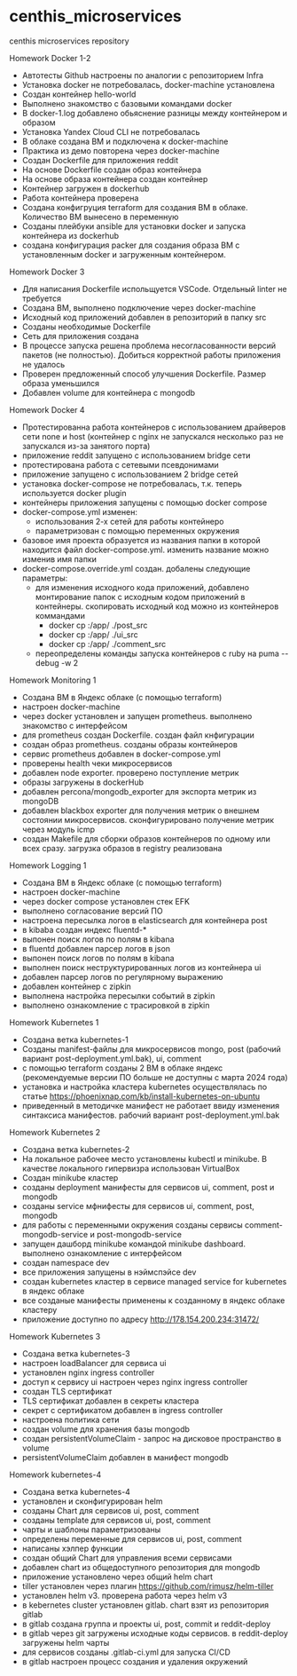 # centhis_microservices
centhis microservices repository

Homework Docker 1-2

- Автотесты Github настроены по аналогии с репозиторием Infra
- Установка docker не потребовалась, docker-machine установлена
- Создан контейнер hello-world
- Выполнено знакомство с базовыми командами docker
- В docker-1.log добавлено обьяснение разницы между контейнером и образом
- Установка Yandex Cloud CLI не потребовалась
- В облаке создана ВМ и подключена к docker-machine
- Практика из демо повторена через docker-machine
- Создан Dockerfile для приложения reddit
- На основе Dockerfile создан образ контейнера
- На основе образа контейнера создан контейнер
- Контейнер загружен в dockerhub
- Работа контейнера проверена
- Создана конфигруция terraform для создания ВМ в облаке. Количество ВМ вынесено в переменную
- Созданы плейбуки ansible для установки docker и запуска контейнера из dockerhub
- создана конфигурация packer для создания образа ВМ с установленным docker и загруженным контейнером.

Homework Docker 3

- Для написания Dockerfile испольщуется VSCode. Отдельный linter не требуется
- Создана ВМ, выполнено подключение через docker-machine
- Исходный код приложений добавлен в репозиторий в папку src
- Созданы необходимые Dockerfile
- Сеть для приложения создана
- В процессе запуска решена проблема несогласованности версий пакетов (не полностью). Добиться корректной работы приложения не удалось
- Проверен предложенный способ улучшения Dockerfile. Размер образа уменьшился
- Добавлен volume для контейнера с mongodb

Homework Docker 4

- Протестированна работа контейнеров с использованием драйверов сети none и host (контейнер с nginx не запускался несколько раз не запускался из-за занятого порта)
- приложение reddit запущено с использованием bridge сети
- протестирована работа с сетевыми псевдонимами
- приложение запущено с использованием 2 bridge сетей
- установка docker-compose не потребовалась, т.к. теперь используется docker plugin
- контейнеры приложения запущены с помощью docker compose
- docker-compose.yml изменен:
  - использования 2-х сетей для работы контейнеро
  - параметризован с помощью переменных окружения
- базовое имя проекта образуется из названия папки в которой находится файл docker-compose.yml. изменить название можно изменив имя папки
- docker-compose.override.yml создан. добалены следующие параметры:
  - для изменения исходного кода приложений, добавлено монтирование папок с исходным кодом приложений в контейнеры. скопировать исходный код можно из контейнеров коммандами
    - docker cp <container-id>:/app/ ./post_src
    - docker cp <container-id>:/app/ ./ui_src
    - docker cp <container-id>:/app/ ./comment_src
  - переопределены команды запуска контейнеров с ruby на puma --debug -w 2

Homework Monitoring 1

- Создана ВМ в Яндекс облаке (с помощью terraform)
- настроен docker-machine
- через docker установлен и запущен prometheus. выполнено знакомство с интерфейсом
- для prometheus создан Dockerfile. создан файл кнфигурации
- создан образ prometheus. созданы образы контейнеров
- сервис prometheus добавлен в docker-compose.yml
- проверены health чеки микросервисов
- добавлен node exporter. проверено поступление метрик
- образы загружены в dockerHub
- добавлен percona/mongodb_exporter для экспорта метрик из mongoDB
- добавлен blackbox exporter для получения метрик о внешнем состоянии микросервисов. сконфигурировано получение метрик через модуль icmp
- создан Makefile для сборки образов контейнеров по одному или всех сразу. загрузка образов в registry реализована

Homework Logging 1

- Создана ВМ в Яндекс облаке (с помощью terraform)
- настроен docker-machine
- через docker compose установлен стек EFK
- выполнено согласование версий ПО
- настроена пересылка логов в elasticsearch для контейнера post
- в kibaba создан индекс fluentd-*
- выпонен поиск логов по полям в kibana
- в fluentd добавлен парсер логов в json
- выпонен поиск логов по полям в kibana
- выполнен поиск неструктурированных логов из контейнера ui
- добавлен парсер логов по регулярному выражению
- добавлен контейнер с zipkin
- выполнена настройка пересылки событий в zipkin
- выполнено ознакомление с трасировкой в zipkin

Homework Kubernetes 1
- Создана ветка kubernetes-1
- Созданы manifest-файлы для микросервисов mongo, post (рабочий вариант post-deployment.yml.bak), ui, comment
- с помощью terraform созданы 2 ВМ в облаке яндекс (рекомендуемые версии ПО больше не доступны с марта 2024 года)
- установка и настройка кластера kubernetes осуществлялась по статье https://phoenixnap.com/kb/install-kubernetes-on-ubuntu
- приведенный в методичке манифест не работает ввиду изменения синтаксиса манифестов. рабочий вариант post-deployment.yml.bak

Homework Kubernetes 2
- Создана ветка kubernetes-2
- На локальное рабочее место установлены kubectl и minikube. В качестве локального гипервизра использован VirtualBox
- Создан minikube кластер
- созданы deployment манифесты для сервисов ui, comment, post и mongodb
- созданы service мфнифесты для сервисов ui, comment, post, mongodb
- для работы с переменными окружения созданы сервисы comment-mongodb-service и post-mongodb-service
- запущен дашборд minikube командой minikube dashboard. выполнено ознакомление с интерфейсом
- создан namespace dev
- все приложения запущены в нэймспэйсе dev
- создан kubernetes кластер в сервисе managed service for kubernetes в яндекс облаке
- все созданые манифесты применены к созданному в яндекс облаке кластеру
- приложение доступно по адресу http://178.154.200.234:31472/

Homework Kubernetes 3
- Создана ветка kubernetes-3
- настроен loadBalancer для сервиса ui
- установлен nginx ingress controller
- доступ к сервису ui настроен через nginx ingress controller
- создан TLS сертификат
- TLS сертификат добавлен в секреты кластера
- секрет с сертификатом добавлен в ingress controller
- настроена политика сети
- создан volume для хранения базы mongodb
- создан persistentVolumeClaim - запрос на дисковое пространство в volume
- persistentVolumeClaim добавлен в манифест mongodb

Homework kubernetes-4
- Создана ветка kubernetes-4
- установлен и сконфигурирован helm
- созданы Chart для сервисов ui, post, comment
- созданы template для сервисов ui, post, comment
- чарты и шаблоны параметризованы
- определены переменные для сервисов ui, post, comment
- написаны хэлпер функции
- создан общий Chart для управления всеми сервисами
- добавлен chart из общедоступного репозитория для mongodb
- приложение установлено через общий helm chart
- tiller установлен через плагин https://github.com/rimusz/helm-tiller
- установлен helm v3. проверена работа через helm v3
- в kebernetes cluster установлен gitlab. chart взят из репозитория gitlab
- в gitlab создана группа и проекты ui, post, commit и reddit-deploy
- в gitlab через git загружены исходные коды сервисов. в reddit-deploy загружены helm чарты
- для сервисов созданы .gitlab-ci.yml для запуска CI/CD
- в gitlab настроен процесс создания и удаления окружений
